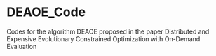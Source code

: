 # DEAOE_Code
Codes for the algorithm DEAOE proposed in the paper Distributed and Expensive Evolutionary Constrained Optimization with On-Demand Evaluation
